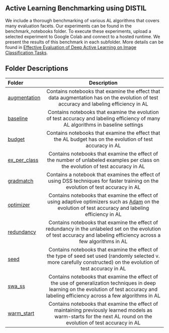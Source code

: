 ## Active Learning Benchmarking using DISTIL
We include a thorough benchmarking of various AL algorithms that covers many evaluation facets. Our experiments can be found in the benchmark_notebooks folder. To execute these experiments, upload a selected experiment to Google Colab and connect to a hosted runtime. We present the results of this benchmark in each subfolder. More details can be found in [Effective Evaluation of Deep Active Learning on Image Classification Tasks](https://arxiv.org/abs/2106.15324).

## Folder Descriptions

| Folder | Description |
| :--- | :----: |
| [augmentation](augmentation) | Contains notebooks that examine the effect that data augmentation has on the evolution of test accuracy and labeling efficiency in AL |
| [baseline](baseline) | Contains notebooks that examine the evolution of test accuracy and labeling efficiency of many AL algorithms in baseline settings |
| [budget](budget) | Contains notebooks that examine the effect that the AL budget has on the evolution of test accuracy in AL |
| [ex_per_class](ex_per_class) | Contains notebooks that examine the effect of the number of unlabeled examples per class on the evolution of test accuracy in AL |
| [gradmatch](gradmatch) | Contains a notebook that examines the effect of using DSS techniques for faster training on the evolution of test accuracy in AL |
| [optimizer](optimizer) | Contains notebooks that examine the effect of using adaptive optimizers such as [Adam](https://arxiv.org/abs/1412.6980) on the evolution of test accuracy and labeling efficiency in AL |
| [redundancy](redundancy) | Contains notebooks that examine the effect of redundancy in the unlabeled set on the evolution of test accuracy and labeling efficiency across a few algorithms in AL |
| [seed](seed) | Contains notebooks that examine the effect of the type of seed set used (randomly selected v. more carefully constructed) on the evolution of test accuracy in AL |
| [swa_ss](swa_ss) | Contains notebooks that examine the effect of the use of generalization techniques in deep learning on the evolution of test accuracy and labeling efficiency across a few algorithms in AL |
| [warm_start](warm_start) | Contains notebooks that examine the effect of maintaining previously learned models as warm-starts for the next AL round on the evolution of test accuracy in AL |